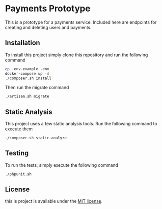 # Payments Prototype

This is a prototype for a payments service. Included here are endpoints for creating and deleting users and payments.

## Installation

To install this project simply clone this repository and run the following command

```bash
cp .env.example .env
docker-compose up -d
./composer.sh install
```

Then run the migrate command

```bash
./artisan.sh migrate
```

## Static Analysis

This project uses a few static analysis tools. Run the following command to execute them

```bash
./composer.sh static-analyze
```

## Testing

To run the tests, simply execute the following command

```bash
./phpunit.sh
```

## License

this is project is available under the [MIT license](https://opensource.org/licenses/MIT).
